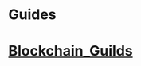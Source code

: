 # Guides
# <a href="https://github.com/ibrahimq21/Guides/blob/main/Blockchain_Guildes.md">Blockchain_Guilds</a>
